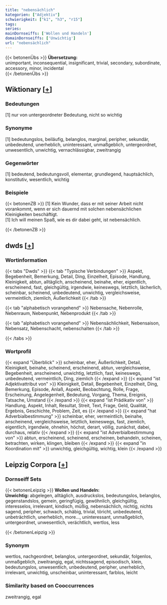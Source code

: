 ```yaml
---
title: "nebensächlich"
kategorien: ["Adjektiv"]
schwierigkeit: ["k1", "h3", "r15"]
tags:
series:
mainDornseiffs: ['Wollen und Handeln']
domainDornseiffs: ['Unwichtig']
url: "nebensächlich"
---
```


{{< betonenÜbs >}}
**Übersetzung:**  
unimportant, inconsequential, insignificant, trivial, secondary, subordinate, accessory, minor, incidental  
{{< /betonenÜbs >}}

## Wiktionary [[+](https://de.wiktionary.org/wiki/nebensächlich)]

### Bedeutungen
[1] nur von untergeordneter Bedeutung, nicht so wichtig  

### Synonyme
[1] bedeutungslos, beiläufig, belanglos, marginal, peripher, sekundär, unbedeutend, unerheblich, uninteressant, unmaßgeblich, untergeordnet, unwesentlich, unwichtig, vernachlässigbar, zweitrangig  

### Gegenwörter
[1] bedeutend, bedeutungsvoll, elementar, grundlegend, hauptsächlich, konstitutiv, wesentlich, wichtig  

### Beispiele
{{< betonenZB >}}
[1] Kein Wunder, dass er mit seiner Arbeit nicht vorankommt, wenn er sich dauernd mit solchen nebensächlichen Kleinigkeiten beschäftigt.  
[1] Ich will meinen Spaß, wie es dir dabei geht, ist nebensächlich.  

{{< /betonenZB >}}


## dwds [[+](https://www.dwds.de/wb/nebensächlich)]

### Wortinformation
{{< tabs "Dwds" >}}
{{< tab "Typische Verbindungen" >}}
Aspekt, Begebenheit, Bemerkung, Detail, Ding, Einzelheit, Episode, Handlung, Kleinigkeit, abtun, alltäglich, anscheinend, beinahe, eher, eigentlich, erscheinend, fast, gleichgültig, irgendwie, keineswegs, letztlich, lächerlich, scheinbar, scheinend, unbedeutend, unwichtig, vergleichsweise, vermeintlich, ziemlich, Äußerlichkeit
{{< /tab >}}

{{< tab "alphabetisch vorangehend" >}}
Nebensache, Nebenrolle, Nebenraum, Nebenpunkt, Nebenprodukt
{{< /tab >}}

{{< tab "alphabetisch vorangehend" >}}
Nebensächlichkeit, Nebensaison, Nebensatz, Nebenschacht, nebenschalten
{{< /tab >}}

{{< /tabs >}}

### Wortprofil
{{< expand "Überblick" >}} scheinbar, eher, Äußerlichkeit, Detail, Kleinigkeit, beinahe, scheinend, erscheinend, abtun, vergleichsweise, Begebenheit, anscheinend, unwichtig, letztlich, fast, keineswegs, unbedeutend, vermeintlich, Ding, ziemlich {{< /expand >}}
{{< expand "ist Adjektivattribut von" >}} Kleinigkeit, Detail, Begebenheit, Einzelheit, Ding, Bemerkung, Episode, Anlaß, Aspekt, Beobachtung, Rolle, Frage, Erscheinung, Angelegenheit, Bedeutung, Vorgang, Thema, Ereignis, Tatsache, Umstand {{< /expand >}}
{{< expand "ist Prädikativ von" >}} Handlung, Aspekt, Inhalt, Resultat, Streit, Text, Frage, Geld, Qualität, Ergebnis, Geschichte, Problem, Zeit, es {{< /expand >}}
{{< expand "hat Adverbialbestimmung" >}} scheinbar, eher, vermeintlich, beinahe, anscheinend, vergleichsweise, letztlich, keineswegs, fast, ziemlich, eigentlich, irgendwie, ohnehin, höchst, derart, völlig, zunächst, dabei, durchaus, relativ {{< /expand >}}
{{< expand "ist Adverbialbestimmung von" >}} abtun, erscheinend, scheinend, erscheinen, behandeln, scheinen, betrachten, wirken, klingen, bleiben {{< /expand >}}
{{< expand "in Koordination mit" >}} unwichtig, gleichgültig, wichtig, klein {{< /expand >}}

## Leipzig Corpora [[+](https://corpora.uni-leipzig.de/en/res?word=nebensächlich&corpusId=deu_newscrawl-public_2018)]

### Dornseiff Sets
{{< betonenLeipzig >}}
**Wollen und Handeln:**  
**Unwichtig:** abgelegen, alltäglich, ausdruckslos, bedeutungslos, belanglos, gegenstandslos, gemein, geringfügig, gewöhnlich, gleichgültig, interesselos, irrelevant, kindisch, müßig, nebensächlich, nichtig, nichts sagend, peripher, schwach, schäbig, trivial, töricht, unbedeutend, unbeträchtlich, unerheblich, more..., uninteressant, unmaßgeblich, untergeordnet, unwesentlich, verächtlich, wertlos, less  

{{< /betonenLeipzig >}}

### Synonym
wertlos, nachgeordnet, belanglos, untergeordnet, sekundär, folgenlos, unmaßgeblich, zweitrangig, egal, nichtssagend, episodisch, klein, bedeutungslos, unwesentlich, unbedeutend, peripher, unerheblich, irrelevant, unwichtig, unscheinbar, uninteressant, farblos, leicht


### Similarity based on Cooccurrences
zweitrangig, egal


